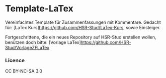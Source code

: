 # Template-LaTex
Vereinfachtes Template für Zusammenfassungen mit Kommentare. Gedacht für: [LaTex Kurs]https://github.com/HSR-Stud/LaTex-Kurs, sowie Einsteiger.

Fortgeschrittene, die ein neues Repository auf HSR-Stud erstellen wollen, benützen doch bitte:
[Vorlage LaTex]https://github.com/HSR-Stud/VorlageZFLaTex

### Licence 
CC BY-NC-SA 3.0 
